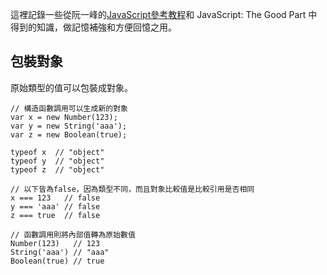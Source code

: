 這裡記錄一些從阮一峰的[JavaScript參考教程](http://javascript.ruanyifeng.com/)和 JavaScript: The Good Part 中得到的知識，做記憶補強和方便回憶之用。

## 包裝對象

原始類型的值可以包裝成對象。

```
// 構造函數調用可以生成新的對象
var x = new Number(123);
var y = new String('aaa');
var z = new Boolean(true);

typeof x  // "object"
typeof y  // "object"
typeof z  // "object"

// 以下皆為false，因為類型不同，而且對象比較值是比較引用是否相同
x === 123   // false
y === 'aaa' // false
z === true  // false

// 函數調用則將內部值轉為原始數值
Number(123)   // 123
String('aaa') // "aaa"
Boolean(true) // true
```




